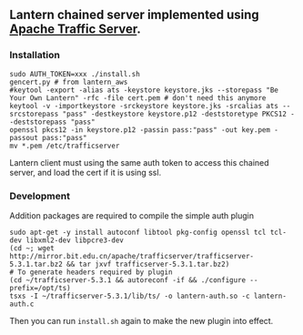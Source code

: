 ## Lantern chained server implemented using [Apache Traffic Server](http://trafficserver.apache.org/).

### Installation

```
sudo AUTH_TOKEN=xxx ./install.sh
gencert.py # from lantern_aws
#keytool -export -alias ats -keystore keystore.jks --storepass "Be Your Own Lantern" -rfc -file cert.pem # don't need this anymore
keytool -v -importkeystore -srckeystore keystore.jks -srcalias ats --srcstorepass "pass" -destkeystore keystore.p12 -deststoretype PKCS12 --deststorepass "pass"
openssl pkcs12 -in keystore.p12 -passin pass:"pass" -out key.pem -passout pass:"pass"
mv *.pem /etc/trafficserver
```
Lantern client must using the same auth token to access this chained server, and load the cert if it is using ssl.

### Development

Addition packages are required to compile the simple auth plugin

```
sudo apt-get -y install autoconf libtool pkg-config openssl tcl tcl-dev libxml2-dev libpcre3-dev
(cd ~; wget http://mirror.bit.edu.cn/apache/trafficserver/trafficserver-5.3.1.tar.bz2 && tar jxvf trafficserver-5.3.1.tar.bz2)
# To generate headers required by plugin
(cd ~/trafficserver-5.3.1 && autoreconf -if && ./configure --prefix=/opt/ts)
tsxs -I ~/trafficserver-5.3.1/lib/ts/ -o lantern-auth.so -c lantern-auth.c
```

Then you can run `install.sh` again to make the new plugin into effect.
